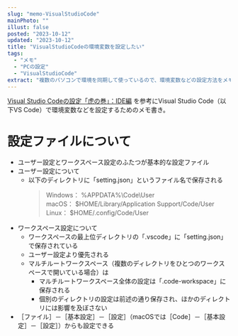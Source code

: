 ```yaml
---
slug: "memo-VisualStudioCode"
mainPhoto: ""
illust: false
posted: "2023-10-12"
updated: "2023-10-12"
title: "VisualStudioCodeの環境変数を設定したい"
tags:
  - "メモ"
  - "PCの設定"
  - "VisualStudioCode"
extract: "複数のパソコンで環境を同期して使っているので、環境変数などの設定方法をメモしておきたい。"
---
```


[Visual Studio Codeの設定「虎の巻」：IDE編](https://atmarkit.itmedia.co.jp/ait/articles/1708/23/news026.html) を参考にVisual Studio Code（以下VS Code）で環境変数などを設定するためのメモ書き。

# 設定ファイルについて
- ユーザー設定とワークスペース設定のふたつが基本的な設定ファイル
- ユーザー設定について
  - 以下のディレクトリに「setting.json」というファイル名で保存される
    > Windows： %APPDATA%\Code\User  
    > macOS： $HOME/Library/Application Support/Code/User  
    > Linux： $HOME/.config/Code/User
- ワークスペース設定について
  - ワークスペースの最上位ディレクトリの「.vscode」に「setting.json」で保存されている
  - ユーザー設定より優先される
  - マルチルートワークスペース（複数のディレクトリをひとつのワークスペースで開いている場合）は
    - マルチルートワークスペース全体の設定は「.code-workspace」に保存される
    - 個別のディレクトリの設定は前述の通り保存され、ほかのディレクトリには影響を及ぼさない
- ［ファイル］－［基本設定］－［設定］（macOSでは［Code］－［基本設定］－［設定］）からも設定できる